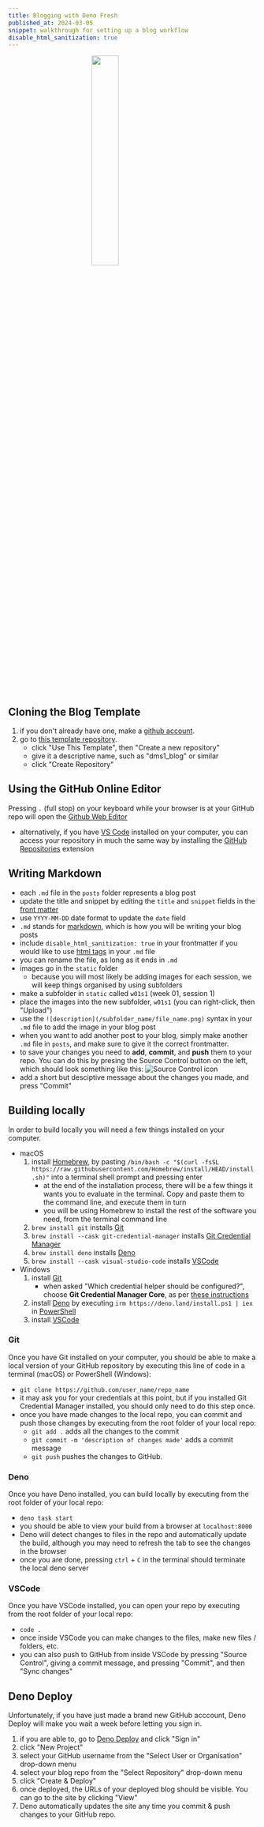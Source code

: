 ```yaml
---
title: Blogging with Deno Fresh
published_at: 2024-03-05
snippet: walkthrough for setting up a blog workflow
disable_html_sanitization: true
---
```


<img src="/logo.svg" style="display: block; margin-left: auto; margin-right: auto; width: 33%;"></img>

## Cloning the Blog Template
1. if you don't already have one, make a [github account](https://github.com/).
2. go to [this template repository](https://github.com/capogreco/blog_template).
   - click "Use This Template", then "Create a new repository"
   - give it a descriptive name, such as "dms1_blog" or similar
   - click "Create Repository"

## Using the GitHub Online Editor
Pressing `.` (full stop) on your keyboard while your browser is at your GitHub repo will open the [Github Web Editor](https://docs.github.com/en/codespaces/the-githubdev-web-based-editor)
   - alternatively, if you have [VS Code](https://code.visualstudio.com/) installed on your computer, you can access your repository in much the same way by installing the [GitHub Repositories](https://marketplace.visualstudio.com/items?itemName=GitHub.remotehub) extension

## Writing Markdown
- each `.md` file in the `posts` folder represents a blog post
- update the title and snippet by editing the `title` and `snippet` fields in the [front matter](https://dev.to/dailydevtips1/what-exactly-is-frontmatter-123g)
- use `YYYY-MM-DD` date format to update the `date` field
- `.md` stands for [markdown](https://www.markdownguide.org/cheat-sheet/), which is how you will be writing your blog posts
- include `disable_html_sanitization: true` in your frontmatter if you would like to use [html tags](https://developer.mozilla.org/en-US/docs/Web/HTML/Element) in your `.md` file
- you can rename the file, as long as it ends in `.md`
- images go in the `static` folder
   - because you will most likely be adding images for each session, we will keep things organised by using subfolders
- make a subfolder in `static` called `w01s1` (week 01, session 1)
- place the images into the new subfolder, `w01s1` (you can right-click, then "Upload")
- use the `![description](/subfolder_name/file_name.png)` syntax in your `.md` file to add the image in your blog post
- when you want to add another post to your blog, simply make another `.md` file in `posts`, and make sure to give it the correct frontmatter.
- to save your changes you need to **add**, **commit**, and **push** them to your repo.  You can do this by presing the Source Control button on the left, which should look something like this: ![Source Control icon](/240305_blog_instructions/source_control.png)
- add a short but desciptive message about the changes you made, and press "Commit"

## Building locally
In order to build locally you will need a few things installed on your computer.  
- macOS
   1. install [Homebrew](https://brew.sh/), by pasting `/bin/bash -c "$(curl -fsSL https://raw.githubusercontent.com/Homebrew/install/HEAD/install.sh)"` into a terminal shell prompt and pressing enter
      - at the end of the installation process, there will be a few things it wants you to evaluate in the terminal.  Copy and paste them to the command line, and execute them in turn
      - you will be using Homebrew to install the rest of the software you need, from the terminal command line
   2. `brew install git` installs [Git](https://git-scm.com/)
   3. `brew install --cask git-credential-manager` installs [Git Credential Manager](https://github.com/git-ecosystem/git-credential-manager)
   3. `brew install deno` installs [Deno](https://deno.com/)
   4. `brew install --cask visual-studio-code` installs [VSCode](https://code.visualstudio.com/)
- Windows
   1. install [Git](https://git-scm.com/download/win)
      - when asked "Which credential helper should be configured?", choose **Git Credential Manager Core**, as per [these instructions](https://github.com/git-ecosystem/git-credential-manager/blob/release/docs/install.md)
   2. install [Deno](https://docs.deno.com/runtime/manual) by executing `irm https://deno.land/install.ps1 | iex` in [PowerShell](https://learn.microsoft.com/en-us/training/modules/introduction-to-powershell/2-what-is-powershell)
   3. install [VSCode](https://code.visualstudio.com/)

### Git
Once you have Git installed on your computer, you should be able to make a local version of your GitHub repository by executing this line of code in a terminal (macOS) or PowerShell (Windows):
- `git clone https://github.com/user_name/repo_name`
- it may ask you for your credentials at this point, but if you installed Git Credential Manager installed, you should only need to do this step once.
- once you have made changes to the local repo, you can commit and push those changes by executing from the root folder of your local repo:
   - `git add .` adds all the changes to the commit
   - `git commit -m 'description of changes made'` adds a commit message
   - `git push` pushes the changes to GitHub.

### Deno
Once you have Deno installed, you can build locally by executing from the root folder of your local repo:
- `deno task start`
- you should be able to view your build from a browser at `localhost:8000`
- Deno will detect changes to files in the repo and automatically update the build, although you may need to refresh the tab to see the changes in the browser
- once you are done, pressing `ctrl` + `C` in the terminal should terminate the local deno server

### VSCode
Once you have VSCode installed, you can open your repo by executing from the root folder of your local repo:
- `code .`
- once inside VSCode you can make changes to the files, make new files / folders, etc.
- you can also push to GitHub from inside VSCode by pressing "Source Control", giving a commit message, and pressing "Commit", and then "Sync changes"

## Deno Deploy
Unfortunately, if you have just made a brand new GitHub acccount, Deno Deploy will make you wait a week before letting you sign in.  

1. if you are able to, go to [Deno Deploy](https://deno.com/deploy) and click "Sign in"
2. click "New Project"
3. select your GitHub username from the "Select User or Organisation" drop-down menu
4. select your blog repo from the "Select Repository" drop-down menu
5. click "Create & Deploy"
6. once deployed, the URLs of your deployed blog should be visible.  You can go to the site by clicking "View"
7. Deno automatically updates the site any time you commit & push changes to your GitHub repo.





